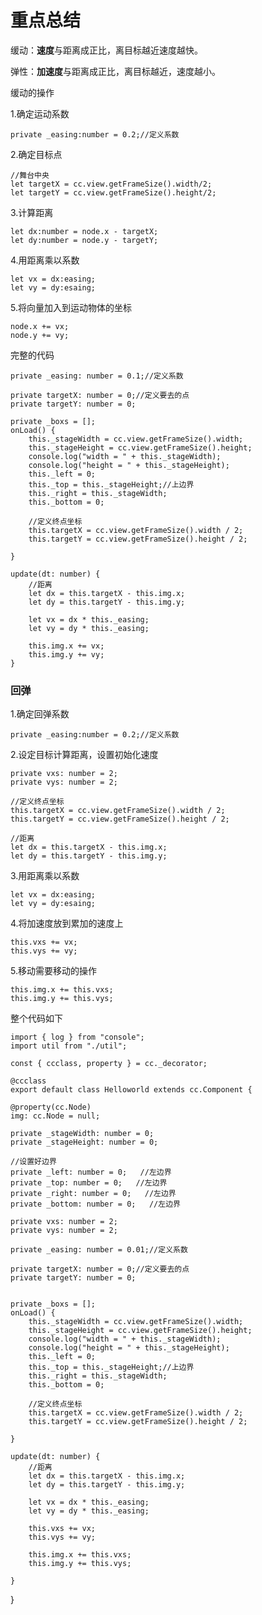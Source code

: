 # 重点总结

缓动：**速度**与距离成正比，离目标越近速度越快。

弹性：**加速度**与距离成正比，离目标越近，速度越小。

缓动的操作

1.确定运动系数

	private _easing:number = 0.2;//定义系数

2.确定目标点

	//舞台中央
	let targetX = cc.view.getFrameSize().width/2;
	let targetY = cc.view.getFrameSize().height/2;

3.计算距离

	let dx:number = node.x - targetX;
	let dy:number = node.y - targetY;

4.用距离乘以系数

	let vx = dx:easing;
	let vy = dy:esaing;

5.将向量加入到运动物体的坐标

	node.x += vx;
	node.y += vy;

完整的代码
	
	private _easing: number = 0.1;//定义系数

    private targetX: number = 0;//定义要去的点
    private targetY: number = 0;

    private _boxs = [];
    onLoad() {
        this._stageWidth = cc.view.getFrameSize().width;
        this._stageHeight = cc.view.getFrameSize().height;
        console.log("width = " + this._stageWidth);
        console.log("height = " + this._stageHeight);
        this._left = 0;
        this._top = this._stageHeight;//上边界
        this._right = this._stageWidth;
        this._bottom = 0;

        //定义终点坐标
        this.targetX = cc.view.getFrameSize().width / 2;
        this.targetY = cc.view.getFrameSize().height / 2;

    }

    update(dt: number) {
        //距离
        let dx = this.targetX - this.img.x;
        let dy = this.targetY - this.img.y;

        let vx = dx * this._easing;
        let vy = dy * this._easing;

        this.img.x += vx;
        this.img.y += vy;
    }


### 回弹

1.确定回弹系数

	private _easing:number = 0.2;//定义系数

2.设定目标计算距离，设置初始化速度

	private vxs: number = 2;
    private vys: number = 2;

	//定义终点坐标
    this.targetX = cc.view.getFrameSize().width / 2;
    this.targetY = cc.view.getFrameSize().height / 2;
	
	//距离
    let dx = this.targetX - this.img.x;
    let dy = this.targetY - this.img.y;
	
3.用距离乘以系数

	let vx = dx:easing;
	let vy = dy:esaing;

4.将加速度放到累加的速度上
	
	this.vxs += vx;
    this.vys += vy; 

5.移动需要移动的操作

	this.img.x += this.vxs;
    this.img.y += this.vys;

整个代码如下

	import { log } from "console";
	import util from "./util";
	
	const { ccclass, property } = cc._decorator;
	
	@ccclass
	export default class Helloworld extends cc.Component {

    @property(cc.Node)
    img: cc.Node = null;

    private _stageWidth: number = 0;
    private _stageHeight: number = 0;

    //设置好边界
    private _left: number = 0;   //左边界
    private _top: number = 0;   //左边界
    private _right: number = 0;   //左边界
    private _bottom: number = 0;   //左边界

    private vxs: number = 2;
    private vys: number = 2;

    private _easing: number = 0.01;//定义系数

    private targetX: number = 0;//定义要去的点
    private targetY: number = 0;


    private _boxs = [];
    onLoad() {
        this._stageWidth = cc.view.getFrameSize().width;
        this._stageHeight = cc.view.getFrameSize().height;
        console.log("width = " + this._stageWidth);
        console.log("height = " + this._stageHeight);
        this._left = 0;
        this._top = this._stageHeight;//上边界
        this._right = this._stageWidth;
        this._bottom = 0;

        //定义终点坐标
        this.targetX = cc.view.getFrameSize().width / 2;
        this.targetY = cc.view.getFrameSize().height / 2;

    }

    update(dt: number) {
        //距离
        let dx = this.targetX - this.img.x;
        let dy = this.targetY - this.img.y;

        let vx = dx * this._easing;
        let vy = dy * this._easing;

        this.vxs += vx;
        this.vys += vy; 

        this.img.x += this.vxs;
        this.img.y += this.vys;

    }
}




